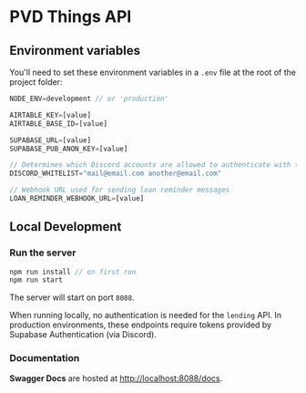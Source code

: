 # PVD Things API

## Environment variables
You'll need to set these environment variables in a `.env` file at the root of the project folder:
```js
NODE_ENV=development // or 'production'

AIRTABLE_KEY=[value]
AIRTABLE_BASE_ID=[value]

SUPABASE_URL=[value]
SUPABASE_PUB_ANON_KEY=[value]

// Determines which Discord accounts are allowed to authenticate with the API
DISCORD_WHITELIST="mail@email.com another@email.com"

// Webhook URL used for sending loan reminder messages
LOAN_REMINDER_WEBHOOK_URL=[value]
```

## Local Development

### Run the server
```js
npm run install // on first run
npm run start
```
The server will start on port `8088`.

When running locally, no authentication is needed for the `lending` API. In production environments, these endpoints require tokens provided by Supabase Authentication (via Discord).

### Documentation

**Swagger Docs** are hosted at [http://localhost:8088/docs]().